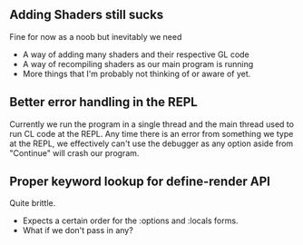 ## Adding Shaders still sucks

Fine for now as a noob but inevitably we need
- A way of adding many shaders and their respective GL code
- A way of recompiling shaders as our main program is running
- More things that I'm probably not thinking of or aware of yet.

## Better error handling in the REPL

Currently we run the program in a single thread and the main thread used to run
CL code at the REPL. Any time there is an error from something we type at the
REPL, we effectively can't use the debugger as any option aside from "Continue"
will crash our program.

## Proper keyword lookup for define-render API

Quite brittle.

- Expects a certain order for the :options and :locals forms.
- What if we don't pass in any?
